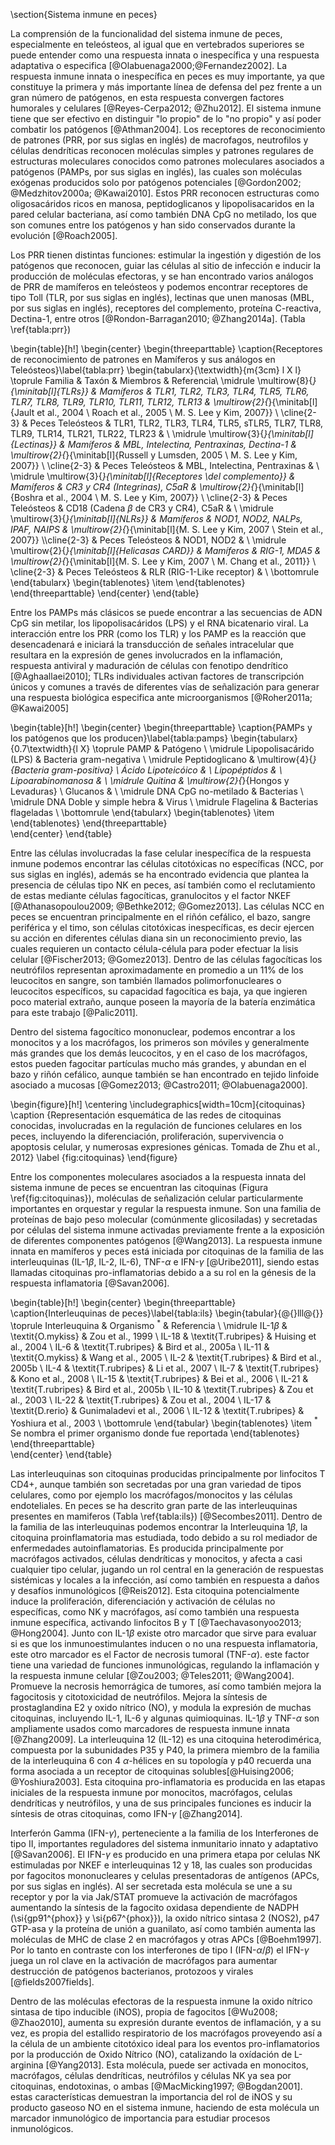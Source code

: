 \section{Sistema inmune en peces}

La comprensión de la funcionalidad del sistema inmune de peces, especialmente en teleósteos, al igual que en vertebrados superiores se puede entender como una respuesta innata o inespecífica y una respuesta adaptativa o especifica [@Olabuenaga2000;@Fernandez2002].
La respuesta inmune innata o inespecífica en peces es muy importante, ya que constituye la primera y más importante línea de defensa del pez frente a un gran número de patógenos, en esta respuesta convergen factores humorales y celulares [@Reyes-Cerpa2012; @Zhu2012]. El sistema inmune tiene que ser efectivo en distinguir "lo propio" de lo "no propio" y así poder combatir los patógenos [@Athman2004]. Los receptores de reconocimiento de patrones (PRR, por sus siglas en inglés) de macrofagos, neutrofilos y células dendríticas reconocen moléculas simples y patrones regulares de estructuras moleculares conocidos como patrones moleculares asociados a patógenos (PAMPs, por sus siglas en inglés), las cuales son moléculas exógenas producidos solo por patógenos potenciales [@Gordon2002; @Medzhitov2000a; @Kawai2010]. Estos PRR reconocen estructuras como oligosacáridos ricos en manosa, peptidoglicanos y lipopolisacaridos en la pared celular bacteriana, así como también DNA CpG no metilado, los que son comunes entre los patógenos y han sido conservados durante la evolución [@Roach2005].

Los PRR tienen distintas funciones: estimular la ingestión y digestión de los patógenos que reconocen, guiar las células al sitio de infección e inducir la producción de moléculas efectoras, y se han encontrado varios análogos de PRR de mamíferos en teleósteos y podemos encontrar receptores de tipo Toll (TLR, por sus siglas en inglés), lectinas que unen manosas (MBL, por sus siglas en inglés), receptores del complemento, proteína C-reactiva, Dectina-1, entre otros [@Rondon-Barragan2010; @Zhang2014a]. (Tabla \ref{tabla:prr})

\begin{table}[h!]
	\begin{center}
		\begin{threeparttable}
			\caption{Receptores de reconocimiento de patrones en Mamíferos y sus análogos en Teleósteos}\label{tabla:prr}
			\begin{tabularx}{\textwidth}{m{3cm} l X l}
				\toprule
				Familia & Taxón & Miembros & Referencia\\
				\midrule
				\multirow{8}{*}{\minitab[l]{TLRs}} 							&	Mamíferos	 			& TLR1, TLR2, TLR3, TLR4, TLR5, TLR6, TLR7, TLR8, TLR9, TLR10, TLR11, TLR12, TLR13	 		& \multirow{2}{*}{\minitab[l]{Jault et al., 2004 \\ Roach et al., 2005 \\ M. S. Lee y Kim, 2007}} 		\\ \cline{2-3}
																			& 	Peces Teleósteos		& TLR1, TLR2, TLR3, TLR4, TLR5, sTLR5, TLR7, TLR8, TLR9, TLR14, TLR21, TLR22, TLR23			&										\\
				\midrule
				\multirow{3}{*}{\minitab[l]{Lectinas}}						&	Mamíferos				& MBL, Intelectina, Pentraxinas, Dectina-1													& \multirow{2}{*}{\minitab[l]{Russell y Lumsden, 2005 \\ M. S. Lee y Kim, 2007}} \\ \cline{2-3}
																			&	Peces Teleósteos		& MBL, Intelectina, Pentraxinas																&		\\
				\midrule
				\multirow{3}{*}{\minitab[l]{Receptores \\del complemento}} 	& 	Mamíferos				& CR3 y CR4 (Integrinas), C5aR																& \multirow{2}{*}{\minitab[l]{Boshra et al., 2004 \\ M. S. Lee y Kim, 2007}} \\ \cline{2-3}
																			& 	Peces Teleósteos		& CD18 (Cadena $\beta$ de CR3 y CR4), C5aR 													& \\
				\midrule
				\multirow{3}{*}{\minitab[l]{NLRs}}							& Mamíferos					& NOD1, NOD2, NALPs, IPAF, NAIPS 															& \multirow{2}{*}{\minitab[l]{M. S. Lee y Kim, 2007 \\ Stein et al., 2007}} \\\cline{2-3}
																			& Peces Teleósteos			& NOD1, NOD2 																				& \\
				\midrule
				\multirow{2}{*}{\minitab[l]{Helicasas CARD}}				& Mamíferos					& RIG-1, MDA5 																				& \multirow{2}{*}{\minitab[l]{M. S. Lee y Kim, 2007 \\ M. Chang et al., 2011}} \\ \cline{2-3}
																			& Peces Teleósteos			& RLR (RIG-1-Like receptor) 																& \\
				\bottomrule
			\end{tabularx}
			\begin{tablenotes}
				\item 
			\end{tablenotes}
		\end{threeparttable}
	\end{center}
\end{table}



Entre los PAMPs más clásicos se puede encontrar a las secuencias de ADN CpG sin metilar, los lipopolisacáridos (LPS) y el RNA bicatenario viral. La interacción entre los PRR (como los TLR) y los PAMP es la reacción que desencadenará e iniciará la transducción de señales intracelular que resultara en la expresión de genes involucrados en la inflamación, respuesta antiviral y maduración de células con fenotipo dendrítico [@Aghaallaei2010]; TLRs individuales activan factores de transcripción únicos y comunes a través de diferentes vías de señalización para generar una respuesta biológica especifica ante microorganismos [@Roher2011a; @Kawai2005]

\begin{table}[h!]
	\begin{center}
		\begin{threeparttable}
			\caption{PAMPs y los patógenos que los producen}\label{tabla:pamps}
			\begin{tabularx}{0.7\textwidth}{l X}
				\toprule
				PAMP & Patógeno \\
				\midrule
				Lipopolisacárido (LPS) 		& Bacteria gram-negativa 					\\
				\midrule
				Peptidoglicano				& \multirow{4}{*}{Bacteria gram-positiva} 	\\
				Ácido Lipoteicóico			& 											\\
				Lipopéptidos				& 											\\
				Lipoarabinomanosa			& 											\\
				\midrule
				Quitina						& \multirow{2}{*}{Hongos y Levaduras}		\\
				Glucanos					& 											\\
				\midrule
				DNA CpG no-metilado			& Bacterias 								\\
				\midrule
				DNA Doble y simple hebra	& Virus										\\
				\midrule
				Flagelina					& Bacterias flageladas						\\
				\bottomrule
				\end{tabularx}
				\begin{tablenotes}
					\item
				\end{tablenotes}
				\end{threeparttable}	
				\end{center}
				\end{table}

Entre las células involucradas la fase celular inespecífica de la respuesta inmune podemos encontrar las células citotóxicas no específicas (NCC, por sus siglas en inglés), además se ha encontrado evidencia que plantea la presencia de células tipo NK en peces, así también como el reclutamiento de estas mediante células fagocíticas, granulocitos y el factor NKEF [@Athanasopoulou2009; @Bethke2012; @Gomez2013]. Las células NCC en peces se encuentran principalmente en el riñón cefálico, el bazo, sangre periférica y el timo, son células citotóxicas inespecíficas, es decir ejercen su acción en diferentes células diana sin un reconocimiento previo, las cuales requieren un contacto célula-célula para poder efectuar la lisis celular [@Fischer2013; @Gomez2013]. Dentro de las células fagocíticas los neutrófilos representan aproximadamente en promedio a un 11\% de los leucocitos en sangre, son también llamados polimorfonucleares o leucocitos específicos, su capacidad fagocítica es baja, ya que ingieren poco material extraño, aunque poseen la mayoría de la batería enzimática para este trabajo [@Palic2011].

Dentro del sistema fagocítico mononuclear, podemos encontrar a los monocitos y a los macrófagos, los primeros son móviles y generalmente más grandes que los demás leucocitos, y en el caso de los macrófagos, estos pueden fagocitar partículas mucho más grandes, y abundan en el bazo y riñón cefálico, aunque también se han encontrado en tejido linfoide asociado a mucosas [@Gomez2013; @Castro2011; @Olabuenaga2000].

\begin{figure}[h!]
	\centering
	\includegraphics[width=10cm]{citoquinas} 
	\caption {Representación esquemática de las redes de citoquinas conocidas, involucradas en la regulación de funciones celulares en los peces, incluyendo la diferenciación, proliferación, supervivencia o apoptosis celular, y numerosas expresiones génicas. Tomada de Zhu et al., 2012}
	\label {fig:citoquinas}
\end{figure}

Entre los componentes moleculares asociados a la respuesta innata del sistema inmune de peces se encuentran las citoquinas (Figura \ref{fig:citoquinas}), moléculas de señalización celular particularmente importantes en orquestar y regular la respuesta inmune. Son una familia de proteínas de bajo peso molecular (comúnmente glicosiladas) y secretadas por células del sistema inmune activadas previamente frente a la exposición de diferentes componentes patógenos [@Wang2013]. La respuesta inmune innata en mamíferos y peces está iniciada por citoquinas de la familia de las interleuquinas (IL-1$\beta$, IL-2, IL-6), TNF-$\alpha$ e IFN-$\gamma$ [@Uribe2011], siendo estas llamadas citoquinas pro-inflamatorias debido a a su rol en la génesis de la respuesta inflamatoria [@Savan2006]. 

\begin{table}[h!]
	\begin{center}
		\begin{threeparttable}
			\caption{Interleuquinas de peces}\label{tabla:ils}
			\begin{tabular}{@{}lll@{}}
\toprule
Interleuquina & Organismo $^*$          & Referencia                \\ \midrule
IL-1$\beta$   & \textit{O.mykiss}   & Zou et al., 1999          \\
IL-18         & \textit{T.rubripes} & Huising et al., 2004      \\
IL-6          & \textit{T.rubripes} & Bird et al., 2005a        \\
IL-11         & \textit{O.mykiss}   & Wang et al., 2005         \\
IL-2          & \textit{T.rubripes} & Bird et al., 2005b        \\
IL-4          & \textit{T.rubripes} & Li et al., 2007           \\
IL-7          & \textit{T.rubripes} & Kono et al., 2008         \\
IL-15         & \textit{T.rubripes} & Bei et al., 2006          \\
IL-21         & \textit{T.rubripes} & Bird et al., 2005b        \\
IL-10         & \textit{T.rubripes} & Zou et al., 2003          \\
IL-22         & \textit{T.rubripes} & Zou et al., 2004          \\
IL-17         & \textit{D.rerio}    & Gunimaladevi et al., 2006 \\
IL-12         & \textit{T.rubripes} & Yoshiura et al., 2003     \\ \bottomrule
			\end{tabular}
				\begin{tablenotes}
					\item $^*$ Se nombra el primer organismo donde fue reportada
				\end{tablenotes}
				\end{threeparttable}	
				\end{center}
				\end{table}

Las interleuquinas son citoquinas producidas principalmente por linfocitos T CD4+, aunque también son secretadas por una gran variedad de tipos celulares, como por ejemplo los macrófagos/monocitos y las células endoteliales. En peces se ha descrito gran parte de las interleuquinas presentes en mamiferos (Tabla \ref{tabla:ils}) [@Secombes2011]. Dentro de la familia de las interleuquinas podemos encontrar la Interleuquina 1$\beta$, la citoquina proinflamatoria mas estudiada, todo debido a su rol mediador de enfermedades autoinflamatorias. Es producida principalmente por macrófagos activados, células dendríticas y monocitos, y afecta a casi cualquier tipo celular, jugando un rol central en la generación de respuestas sistémicas y locales a la infección, así como también en respuesta a daños y desafíos inmunológicos [@Reis2012]. Esta citoquina potencialmente induce la proliferación, diferenciación y activación de células no específicas, como NK y macrófagos, así como también una respuesta inmune específica, activando linfocitos B y T  [@Taechavasonyoo2013; @Hong2004]. Junto con IL-1$\beta$ existe otro marcador que sirve para evaluar si es que los inmunoestimulantes inducen o no una respuesta inflamatoria, este otro marcador es el Factor de necrosis tumoral (TNF-$\alpha$). este factor tiene una variedad de funciones inmunológicas, regulando la inflamación y la respuesta inmune celular [@Zou2003; @Teles2011; @Wang2004]. Promueve la necrosis hemorrágica de tumores, así como también mejora la fagocitosis y citotoxicidad de neutrófilos. Mejora la síntesis de prostaglandina E2 y oxido nítrico (NO), y modula la expresión de muchas citoquinas, incluyendo IL-1, IL-6 y algunas quimioquinas. IL-1$\beta$ y TNF-$\alpha$ son ampliamente usados como marcadores de respuesta inmune innata [@Zhang2009].
La interleuquina 12 (IL-12) es una citoquina heterodimérica, compuesta por la subunidades P35 y P40, la primera miembro de la familia de la interleuquina 6 con 4 $\alpha$-hélices en su topología y p40 recuerda una forma asociada a un receptor de citoquinas solubles[@Huising2006; @Yoshiura2003]. Esta citoquina pro-inflamatoria es producida en las etapas iniciales de la respuesta inmune por monocitos, macrófagos, celulas dendríticas y neutrófilos, y una de sus principales funciones es inducir la síntesis de otras citoquinas, como IFN-$\gamma$ [@Zhang2014]. 

Interferón Gamma (IFN-$\gamma$), perteneciente a la familia de los Interferones de tipo II, importantes reguladores del sistema inmunitario innato y adaptativo [@Savan2006].  El IFN-$\gamma$ es producido en una primera etapa por celulas NK estimuladas por NKEF e interleuquinas 12 y 18, las cuales son producidas por fagocitos mononucleares y celulas presentadoras de antígenos (APCs, por sus siglas en inglés). Al ser secretada esta molécula se une a su receptor y por la via Jak/STAT promueve la activación de macrófagos aumentando la síntesis de la fagocito oxidasa dependiente de NADPH (\si{gp91^{phox}} y \si{p67^{phox}}), la oxido nítrico sintasa 2 (NOS2), p47 GTP-asa y la proteína de unión a guanilato, así como también aumenta las moléculas de MHC de clase 2 en macrófagos y otras APCs [@Boehm1997]. Por lo tanto en contraste con los interferones de tipo I (IFN-$\alpha$/$\beta$) el IFN-$\gamma$ juega un rol clave en la activación de macrófagos para aumentar destrucción de patógenos bacterianos, protozoos y virales [@fields2007fields].

Dentro de las moléculas efectoras de la respuesta inmune la oxido nítrico sintasa de tipo inducible (iNOS), propia de fagocitos [@Wu2008; @Zhao2010],  aumenta su expresión durante eventos de inflamación, y a su vez, es propia del estallido respiratorio de los macrófagos proveyendo así a la célula de un ambiente citotóxico ideal para los eventos pro-inflamatorios por la producción de Oxido Nítrico (NO), catalizando la oxídación de L-arginina [@Yang2013]. Esta molécula, puede ser activada en monocitos, macrófagos, células dendríticas, neutrófilos y células NK ya sea por citoquinas, endotoxinas, o ambas [@MacMicking1997; @Bogdan2001]. estas características demuestran  la importancia del rol de iNOS y su producto gaseoso NO en el sistema inmune, haciendo de esta molécula un marcador inmunológico de importancia para estudiar procesos inmunológicos.

